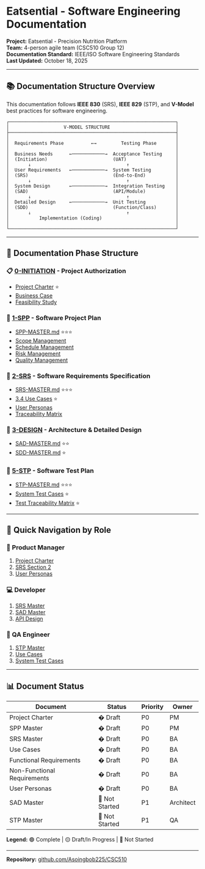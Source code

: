 # Eatsential - Software Engineering Documentation

**Project:** Eatsential - Precision Nutrition Platform  
**Team:** 4-person agile team (CSC510 Group 12)  
**Documentation Standard:** IEEE/ISO Software Engineering Standards  
**Last Updated:** October 18, 2025  

---

## 📚 Documentation Structure Overview

This documentation follows **IEEE 830** (SRS), **IEEE 829** (STP), and **V-Model** best practices for software engineering.

```
┌─────────────────────────────────────────────────────────────┐
│                    V-MODEL STRUCTURE                        │
├─────────────────────────────────────────────────────────────┤
│                                                             │
│  Requirements Phase          ←→         Testing Phase       │
│                                                             │
│  Business Needs      ←────────────→  Acceptance Testing     │
│  (Initiation)                        (UAT)                  │
│       ↓                                   ↑                 │
│  User Requirements   ←────────────→  System Testing         │
│  (SRS)                               (End-to-End)           │
│       ↓                                   ↑                 │
│  System Design       ←────────────→  Integration Testing    │
│  (SAD)                               (API/Module)           │
│       ↓                                   ↑                 │
│  Detailed Design     ←────────────→  Unit Testing           │
│  (SDD)                               (Function/Class)       │
│       ↓                                   ↑                 │
│           Implementation (Coding)                           │
│                                                             │
└─────────────────────────────────────────────────────────────┘
```

---

## 📁 Documentation Phase Structure

### 📋 [0-INITIATION](./0-INITIATION/) - Project Authorization
- [Project Charter](./0-INITIATION/project-charter.md) ⭐
- [Business Case](./0-INITIATION/business-case.md)
- [Feasibility Study](./0-INITIATION/feasibility-study.md)

### 📘 [1-SPP](./1-SPP/) - Software Project Plan
- [SPP-MASTER.md](./1-SPP/SPP-MASTER.md) ⭐⭐⭐
- [Scope Management](./1-SPP/scope-management.md)
- [Schedule Management](./1-SPP/schedule-management.md)
- [Risk Management](./1-SPP/risk-management.md)
- [Quality Management](./1-SPP/quality-management.md)

### 📗 [2-SRS](./2-SRS/) - Software Requirements Specification
- [SRS-MASTER.md](./2-SRS/SRS-MASTER.md) ⭐⭐⭐
- [3.4 Use Cases](./2-SRS/3-specific-requirements/3.4-use-cases.md) ⭐
- [User Personas](./2-SRS/5-appendices/B-user-personas.md)
- [Traceability Matrix](./2-SRS/requirements-traceability-matrix.md)

### 📙 [3-DESIGN](./3-DESIGN/) - Architecture & Detailed Design
- [SAD-MASTER.md](./3-DESIGN/3.1-SAD/SAD-MASTER.md) ⭐⭐
- [SDD-MASTER.md](./3-DESIGN/3.2-SDD/SDD-MASTER.md) ⭐

### 📕 [5-STP](./5-STP/) - Software Test Plan
- [STP-MASTER.md](./5-STP/STP-MASTER.md) ⭐⭐⭐
- [System Test Cases](./5-STP/5.3-system-test-plan/system-test-cases.md) ⭐
- [Test Traceability Matrix](./5-STP/test-traceability-matrix.md) ⭐

---

## 🎯 Quick Navigation by Role

### 👔 Product Manager
1. [Project Charter](./0-INITIATION/project-charter.md)
2. [SRS Section 2](./2-SRS/2-overall-description.md)
3. [User Personas](./2-SRS/5-appendices/B-user-personas.md)

### 💻 Developer
1. [SRS Master](./2-SRS/SRS-MASTER.md)
2. [SAD Master](./3-DESIGN/3.1-SAD/SAD-MASTER.md)
3. [API Design](./3-DESIGN/3.2-SDD/api-detailed-design.md)

### 🧪 QA Engineer
1. [STP Master](./5-STP/STP-MASTER.md)
2. [Use Cases](./2-SRS/3-specific-requirements/3.4-use-cases.md)
3. [System Test Cases](./5-STP/5.3-system-test-plan/system-test-cases.md)

---

## 📊 Document Status

| Document | Status | Priority | Owner |
|----------|--------|----------|-------|
| Project Charter | � Draft | P0 | PM |
| SPP Master | � Draft | P0 | PM |
| SRS Master | � Draft | P0 | BA |
| Use Cases | � Draft | P0 | BA |
| Functional Requirements | � Draft | P0 | BA |
| Non-Functional Requirements | � Draft | P0 | BA |
| User Personas | � Draft | P0 | BA |
| SAD Master | 🔴 Not Started | P1 | Architect |
| STP Master | 🔴 Not Started | P1 | QA |

**Legend:** 🟢 Complete | 🟡 Draft/In Progress | 🔴 Not Started

---

**Repository:** [github.com/Asoingbob225/CSC510](https://github.com/Asoingbob225/CSC510)
